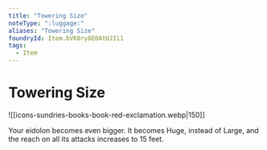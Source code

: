 ```yaml
---
title: "Towering Size"
noteType: ":luggage:"
aliases: "Towering Size"
foundryId: Item.bVK0ry8E0AtUJIi1
tags:
  - Item
---
```


# Towering Size
![[icons-sundries-books-book-red-exclamation.webp|150]]

Your eidolon becomes even bigger. It becomes Huge, instead of Large, and the reach on all its attacks increases to 15 feet.
